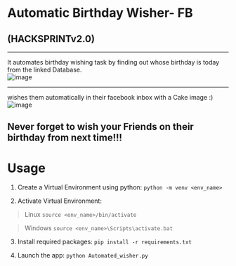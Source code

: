 # Automatic Birthday Wisher- FB 
## (HACKSPRINTv2.0) 
--------


It automates birthday wishing task by finding out whose birthday is today from the linked Database. <br />
![image](https://raw.githubusercontent.com/the-vishal/Fb_Automated_Birthday_Wisher/master/hbd2.gif) <br />
 
 ------

wishes them automatically in their facebook inbox with a Cake image :) <br />
![image](https://raw.githubusercontent.com/the-vishal/Fb_Automated_Birthday_Wisher/master/cake.jpg) <br />

Never forget to wish your Friends on their birthday from next time!!!
------
# Usage
1. Create a Virtual Environment using python:
```python -m venv <env_name>```


2. Activate Virtual Environment:
>Linux 
```source <env_name>/bin/activate```

> Windows
```source <env_name>\Scripts\activate.bat```

3. Install required packages:
```pip install -r requirements.txt```


4. Launch the app:
```python Automated_wisher.py```